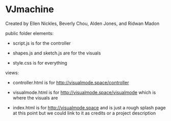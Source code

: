 # VJmachine

Created by Ellen Nickles, Beverly Chou, Alden Jones, and Ridwan Madon

public folder elements:

* script.js is for the controller

* shapes.js and sketch.js are for the visuals

* style.css is for everything

views:
* controller.html is for http://visualmode.space/controller

* visualmode.html is for http://visualmode.space/visualmode which is where the visuals are

* index.html is for http://visualmode.space and is just a rough splash page at this point but we could link to it as credits or a project description

